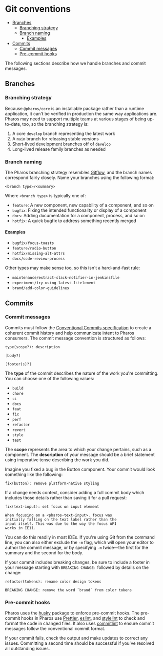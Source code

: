 # Git conventions

<!-- toc -->

- [Branches](#branches)
  * [Branching strategy](#branching-strategy)
  * [Branch naming](#branch-naming)
    + [Examples](#examples)
- [Commits](#commits)
  * [Commit messages](#commit-messages)
  * [Pre-commit hooks](#pre-commit-hooks)

<!-- tocstop -->

The following sections describe how we handle branches and commit messages.

## Branches

### Branching strategy

Because `@pharos/core` is an installable package rather than a runtime application, it can't be verified in production the same way applications are. Pharos may need to support multiple teams at various stages of being up-to-date, too, so the branching strategy is:

1. A core `develop` branch representing the latest work
1. A `main` branch for releasing stable versions
1. Short-lived development branches off of `develop`
1. Long-lived release family branches as needed

### Branch naming

The Pharos branching strategy resembles [Gitflow](https://www.atlassian.com/git/tutorials/comparing-workflows/gitflow-workflow), and the branch names correspond fairly closely. Name your branches using the following format:

```
<branch type>/<summary>
```

Where `<branch type>` is typically one of:

- `feature`: A new component, new capability of a component, and so on
- `bugfix`: Fixing the intended functionality or display of a component
- `docs`: Adding documentation for a component, process, and so on
- `hotfix`: A quick bugfix to address something recently merged

#### Examples

- `bugfix/focus-toasts`
- `feature/radio-button`
- `hotfix/missing-alt-attrs`
- `docs/code-review-process`

Other types may make sense too, so this isn't a hard-and-fast rule:

- `maintenance/extract-slack-notifier-in-jenkinsfile`
- `experiment/try-using-latest-litelement`
- `brand/add-color-guidelines`

## Commits

### Commit messages

Commits must follow the [Conventional Commits specification](https://www.conventionalcommits.org/en/v1.0.0/) to create a coherent commit history and help communicate intent to Pharos consumers. The commit message convention is structured as follows:

```
type(scope?): description

[body?]

[footer(s)?]
```

The **type** of the commit describes the nature of the work you're committing. You can choose one of the following values:

- `build`
- `chore`
- `ci`
- `docs`
- `feat`
- `fix`
- `perf`
- `refactor`
- `revert`
- `style`
- `test`

The **scope** represents the area to which your change pertains, such as a component. The **description** of your message should be a brief statement using imperative tense describing the work you did.

Imagine you fixed a bug in the Button component. Your commit would look something like the following:

```
fix(button): remove platform-native styling
```

If a change needs context, consider adding a full commit body which includes those details rather than saving it for a pull request:

```
fix(text-input): set focus on input element

When focusing on a <pharos-text-input>, focus was
initially falling on the text label rather than the
input itself. This was due to the way the focus API
works in IE11.
```

You can do this readily in most IDEs. If you're using Git from the command line, you can also either exclude the `-m` flag, which will open your editor to author the commit message, or by specifying `-m` twice—the first for the summary and the second for the body.

If your commit includes breaking changes, be sure to include a footer in your message starting with `BREAKING CHANGE:` followed by details on the change:

```
refactor(tokens): rename color design tokens

BREAKING CHANGE: remove the word `brand` from color tokens
```

### Pre-commit hooks

Pharos uses the [husky](https://www.npmjs.com/package/husky) package to enforce pre-commit hooks. The pre-commit hooks in Pharos use [Prettier](https://www.npmjs.com/package/prettier), [eslint](https://www.npmjs.com/package/eslint), and [stylelint](https://www.npmjs.com/package/stylelint) to check and format the code in changed files. It also uses [commitlint](https://github.com/conventional-changelog/commitlint) to ensure commit messages follow the conventional commit format.

If your commit fails, check the output and make updates to correct any issues. Committing a second time should be successful if you've resolved all outstanding issues.
